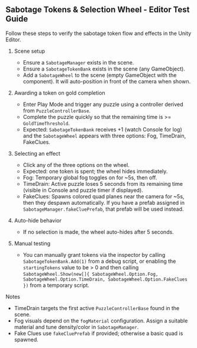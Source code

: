 ## Sabotage Tokens & Selection Wheel - Editor Test Guide

Follow these steps to verify the sabotage token flow and effects in the Unity Editor.

1. Scene setup
   - Ensure a `SabotageManager` exists in the scene.
   - Ensure a `SabotageTokenBank` exists in the scene (any GameObject).
   - Add a `SabotageWheel` to the scene (empty GameObject with the component). It will auto-position in front of the camera when shown.

2. Awarding a token on gold completion
   - Enter Play Mode and trigger any puzzle using a controller derived from `PuzzleControllerBase`.
   - Complete the puzzle quickly so that the remaining time is >= `GoldTimeThreshold`.
   - Expected: `SabotageTokenBank` receives +1 (watch Console for log) and the `SabotageWheel` appears with three options: Fog, TimeDrain, FakeClues.

3. Selecting an effect
   - Click any of the three options on the wheel.
   - Expected: one token is spent; the wheel hides immediately.
   - Fog: Temporary global fog toggles on for ~5s, then off.
   - TimeDrain: Active puzzle loses 5 seconds from its remaining time (visible in Console and puzzle timer if displayed).
   - FakeClues: Spawns colored quad planes near the camera for ~5s, then they despawn automatically. If you have a prefab assigned in `SabotageManager.fakeCluePrefab`, that prefab will be used instead.

4. Auto-hide behavior
   - If no selection is made, the wheel auto-hides after 5 seconds.

5. Manual testing
   - You can manually grant tokens via the inspector by calling `SabotageTokenBank.Add(1)` from a debug script, or enabling the `startingTokens` value to be > 0 and then calling `SabotageWheel.Show(new[]{ SabotageWheel.Option.Fog, SabotageWheel.Option.TimeDrain, SabotageWheel.Option.FakeClues })` from a temporary script.

Notes
 - TimeDrain targets the first active `PuzzleControllerBase` found in the scene.
 - Fog visuals depend on the `fogMaterial` configuration. Assign a suitable material and tune density/color in `SabotageManager`.
 - Fake Clues use `fakeCluePrefab` if provided; otherwise a basic quad is spawned.

